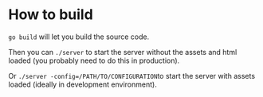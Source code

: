 # How to build

`go build` will let you build the source code.

Then you can `./server` to start the server without the assets and html loaded (you probably need to do this in production).

Or `./server -config=/PATH/TO/CONFIGURATION`to start the server with assets loaded (ideally in development environment).
